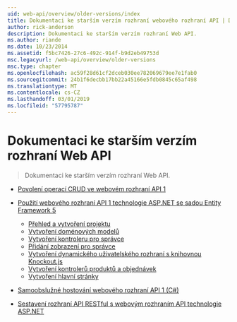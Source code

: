 ```yaml
---
uid: web-api/overview/older-versions/index
title: Dokumentaci ke starším verzím rozhraní webového rozhraní API | Dokumentace Microsoftu
author: rick-anderson
description: Dokumentaci ke starším verzím rozhraní Web API.
ms.author: riande
ms.date: 10/23/2014
ms.assetid: f5bc7426-27c6-492c-914f-b9d2eb49753d
msc.legacyurl: /web-api/overview/older-versions
msc.type: chapter
ms.openlocfilehash: ac59f28d61cf2dceb030ee782069679ee7e1fab0
ms.sourcegitcommit: 24b1f6decbb17bb22a45166e5fdb0845c65af498
ms.translationtype: MT
ms.contentlocale: cs-CZ
ms.lasthandoff: 03/01/2019
ms.locfileid: "57795787"
---
```

<a name="documentation-on-older-versions-of-web-api"></a>Dokumentaci ke starším verzím rozhraní Web API
====================
> Dokumentaci ke starším verzím rozhraní Web API.


- [Povolení operací CRUD ve webovém rozhraní API 1](creating-a-web-api-that-supports-crud-operations.md)
- [Použití webového rozhraní API 1 technologie ASP.NET se sadou Entity Framework 5](using-web-api-1-with-entity-framework-5/index.md)

    - [Přehled a vytvoření projektu](using-web-api-1-with-entity-framework-5/using-web-api-with-entity-framework-part-1.md)
    - [Vytvoření doménových modelů](using-web-api-1-with-entity-framework-5/using-web-api-with-entity-framework-part-2.md)
    - [Vytvoření kontroleru pro správce](using-web-api-1-with-entity-framework-5/using-web-api-with-entity-framework-part-3.md)
    - [Přidání zobrazení pro správce](using-web-api-1-with-entity-framework-5/using-web-api-with-entity-framework-part-4.md)
    - [Vytvoření dynamického uživatelského rozhraní s knihovnou Knockout.js](using-web-api-1-with-entity-framework-5/using-web-api-with-entity-framework-part-5.md)
    - [Vytvoření kontrolerů produktů a objednávek](using-web-api-1-with-entity-framework-5/using-web-api-with-entity-framework-part-6.md)
    - [Vytvoření hlavní stránky](using-web-api-1-with-entity-framework-5/using-web-api-with-entity-framework-part-7.md)
- [Samoobslužné hostování webového rozhraní API 1 (C#)](self-host-a-web-api.md)
- [Sestavení rozhraní API RESTful s webovým rozhraním API technologie ASP.NET](build-restful-apis-with-aspnet-web-api.md)
